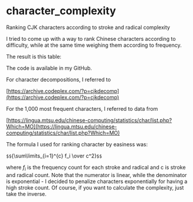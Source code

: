  
# character_complexity
Ranking CJK characters according to stroke and radical complexity

I tried to come up with a way to rank Chinese characters according to difficulty, while at the same time weighing them according to frequency.

The result is this table:

The code is available in my GitHub.

For character decompositions, I referred to 

[https://archive.codeplex.com/?p=cjkdecomp](https://archive.codeplex.com/?p=cjkdecomp)

For the 1,000 most frequent characters, I referred to data from 

[https://lingua.mtsu.edu/chinese-computing/statistics/char/list.php?Which=MO](https://lingua.mtsu.edu/chinese-computing/statistics/char/list.php?Which=MO)

The formula I used for ranking character by easiness was:

`$$`{\sum\limits_{i=1}^{c} f_i \over c^2}`$$`

where $f_i$ is the frequency count for each stroke and radical and c is stroke and radical count. Note that the numerator is linear, while the denominator is exponential - I decided to penalize characters exponentially for having a high stroke count. Of course, if you want to calculate the complexity, just take the inverse.
